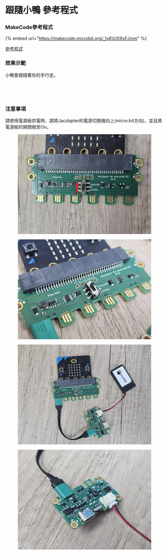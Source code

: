 # 跟隨小鴨 參考程式

### MakeCode參考程式

{% embed url="https://makecode.microbit.org/_1x6VJX9sFJmm" %}

[參考程式](https://makecode.microbit.org/\_1x6VJX9sFJmm)

### 效果示範

小鴨會跟隨著你的手行走。

<figure><img src="https://learn.kittenbot.cc/assets/images/1693221305519-8b0fc737-34b0-43d4-92b9-2167855ff2e8-5595a977988982dd54df5306e8291dbb.gif" alt=""><figcaption></figcaption></figure>

<figure><img src="https://learn.kittenbot.cc/assets/images/1693221336251-04066210-fcd5-4884-ab0a-122755e75b66-24ffb7bc03f77bdbcd316eb3b55f3bbf.gif" alt=""><figcaption></figcaption></figure>

### 注意事項

請使用電源板供電時，請將Jacdapter的電源切換撥向上(micro:bit方向)，並且將電源板的開關撥至On。

<div>

<figure><img src="../../../../.gitbook/assets/powerswitch1.jpg" alt=""><figcaption></figcaption></figure>

 

<figure><img src="../../../../.gitbook/assets/powerswitch2.jpg" alt=""><figcaption></figcaption></figure>

</div>

<div>

<figure><img src="../../../../.gitbook/assets/powerswitch3.jpg" alt=""><figcaption></figcaption></figure>

 

<figure><img src="../../../../.gitbook/assets/powerswitch4.jpg" alt=""><figcaption></figcaption></figure>

</div>
